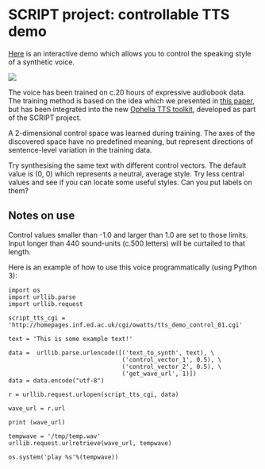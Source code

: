 # SCRIPT project: controllable TTS demo

[Here](http://homepages.inf.ed.ac.uk/cgi/owatts/tts_demo_control_01.cgi) is an interactive demo which allows you to control the speaking style of a synthetic voice.

![](@https://github.com/oliverwatts/notes/blob/master/demo/img/screenshot.png)

The voice has been trained on c.20 hours of expressive audiobook data. The training method is based on the idea which we presented in [this paper](https://www.isca-speech.org/archive/interspeech_2015/i15_2217.html), but has been integrated into the new [Ophelia TTS toolkit](https://github.com/CSTR-Edinburgh/ophelia), developed as part of the SCRIPT project.

A 2-dimensional control space was learned during training. The axes of the discovered space have no predefined meaning, but represent directions of sentence-level variation in the training data.

Try synthesising the same text with different control vectors. The default value is (0, 0) which represents a neutral, average style. Try less central values and see if you can locate some useful styles. Can you put labels on them? 

## Notes on use

Control values smaller than -1.0 and larger than 1.0 are set to those limits. Input longer than 440 sound-units (c.500 letters) will be curtailed to that length.

Here is an example of how to use this voice programmatically (using Python 3):

```
import os
import urllib.parse
import urllib.request

script_tts_cgi = 'http://homepages.inf.ed.ac.uk/cgi/owatts/tts_demo_control_01.cgi'

text = 'This is some example text!'

data =  urllib.parse.urlencode([('text_to_synth', text), \
                                ('control_vector_1', 0.5), \
                                ('control_vector_2', 0.5), \
                                ('get_wave_url', 1)]) 
data = data.encode("utf-8")

r = urllib.request.urlopen(script_tts_cgi, data)

wave_url = r.url

print (wave_url)

tempwave = '/tmp/temp.wav'
urllib.request.urlretrieve(wave_url, tempwave)

os.system('play %s'%(tempwave))
```
